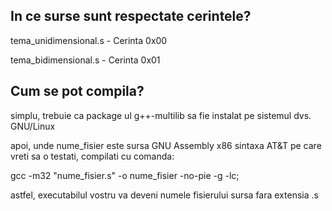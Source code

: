 ## In ce surse sunt respectate cerintele?
tema_unidimensional.s - Cerinta 0x00

tema_bidimensional.s - Cerinta 0x01

## Cum se pot compila?
simplu, trebuie ca package ul g++-multilib sa fie instalat pe sistemul dvs. GNU/Linux

apoi, unde nume_fisier este sursa GNU Assembly x86 sintaxa AT&T pe care vreti sa o testati, compilati cu comanda:

gcc -m32 "nume_fisier.s" -o nume_fisier -no-pie -g -lc;

astfel, executabilul vostru va deveni numele fisierului sursa fara extensia .s
